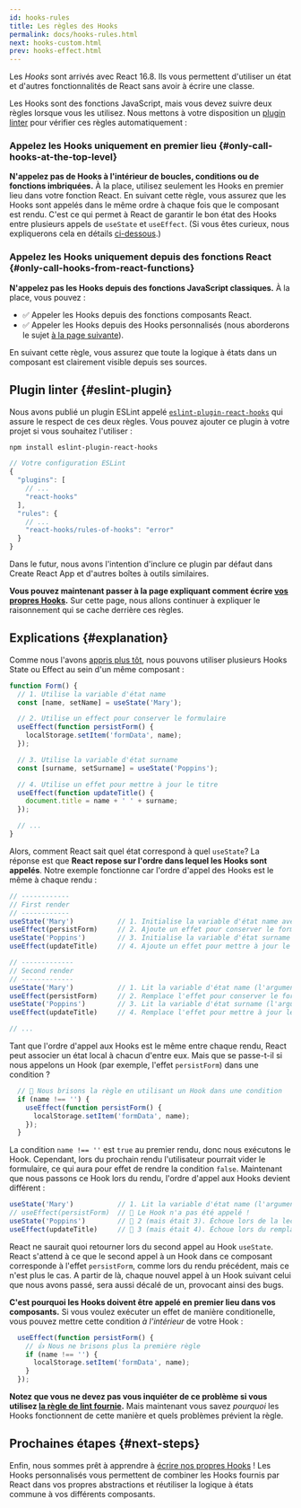 ```yaml
---
id: hooks-rules
title: Les règles des Hooks
permalink: docs/hooks-rules.html
next: hooks-custom.html
prev: hooks-effect.html
---
```


Les *Hooks* sont arrivés avec React 16.8. Ils vous permettent d'utiliser un état et d'autres fonctionnalités de React sans avoir à écrire une classe.

Les Hooks sont des fonctions JavaScript, mais vous devez suivre deux règles lorsque vous les utilisez. Nous mettons à votre disposition un [plugin linter](https://www.npmjs.com/package/eslint-plugin-react-hooks) pour vérifier ces règles automatiquement :

### Appelez les Hooks uniquement en premier lieu {#only-call-hooks-at-the-top-level}

**N'appelez pas de Hooks à l'intérieur de boucles, conditions ou de fonctions imbriquées.** À la place, utilisez seulement les Hooks en premier lieu dans votre fonction React. En suivant cette règle, vous assurez que les Hooks sont appelés dans le même ordre à chaque fois que le composant est rendu. C'est ce qui permet à React de garantir le bon état des Hooks entre plusieurs appels de `useState` et `useEffect`. (Si vous êtes curieux, nous expliquerons cela en détails [ci-dessous](#explanation).)

### Appelez les Hooks uniquement depuis des fonctions React {#only-call-hooks-from-react-functions}

**N'appelez pas les Hooks depuis des fonctions JavaScript classiques.** À la place, vous pouvez :

* ✅ Appeler les Hooks depuis des fonctions composants React.
* ✅ Appeler les Hooks depuis des Hooks personnalisés (nous aborderons le sujet [à la page suivante](/docs/hooks-custom.html)).

En suivant cette règle, vous assurez que toute la logique à états dans un composant est clairement visible depuis ses sources.

## Plugin linter {#eslint-plugin}

Nous avons publié un plugin ESLint appelé [`eslint-plugin-react-hooks`](https://www.npmjs.com/package/eslint-plugin-react-hooks) qui assure le respect de ces deux règles. Vous pouvez ajouter ce plugin à votre projet si vous souhaitez l'utiliser :

```bash
npm install eslint-plugin-react-hooks
```

```js
// Votre configuration ESLint
{
  "plugins": [
    // ...
    "react-hooks"
  ],
  "rules": {
    // ...
    "react-hooks/rules-of-hooks": "error"
  }
}
```

Dans le futur, nous avons l'intention d'inclure ce plugin par défaut dans Create React App et d'autres boîtes à outils similaires.

**Vous pouvez maintenant passer à la page expliquant comment écrire [vos propres Hooks](/docs/hooks-custom.html).** Sur cette page, nous allons continuer à expliquer le raisonnement qui se cache derrière ces règles.

## Explications {#explanation}

Comme nous l'avons [appris plus tôt](/docs/hooks-state.html#tip-using-multiple-state-variables), nous pouvons utiliser plusieurs Hooks State ou Effect au sein d'un même composant :

```js
function Form() {
  // 1. Utilise la variable d'état name
  const [name, setName] = useState('Mary');

  // 2. Utilise un effect pour conserver le formulaire
  useEffect(function persistForm() {
    localStorage.setItem('formData', name);
  });

  // 3. Utilise la variable d'état surname
  const [surname, setSurname] = useState('Poppins');

  // 4. Utilise un effet pour mettre à jour le titre
  useEffect(function updateTitle() {
    document.title = name + ' ' + surname;
  });

  // ...
}
```

Alors, comment React sait quel état correspond à quel `useState`? La réponse est que **React repose sur l'ordre dans lequel les Hooks sont appelés**. Notre exemple fonctionne car l'ordre d'appel des Hooks est le même à chaque rendu :

```js
// ------------
// First render
// ------------
useState('Mary')           // 1. Initialise la variable d'état name avec 'Mary'
useEffect(persistForm)     // 2. Ajoute un effet pour conserver le formulaire
useState('Poppins')        // 3. Initialise la variable d'état surname avec 'Poppins'
useEffect(updateTitle)     // 4. Ajoute un effet pour mettre à jour le titre

// -------------
// Second render
// -------------
useState('Mary')           // 1. Lit la variable d'état name (l'argument est ignoré)
useEffect(persistForm)     // 2. Remplace l'effet pour conserver le formulaire
useState('Poppins')        // 3. Lit la variable d'état surname (l'argument est ignoré)
useEffect(updateTitle)     // 4. Remplace l'effet pour mettre à jour le titre

// ...
```

Tant que l'ordre d'appel aux Hooks est le même entre chaque rendu, React peut associer un état local à chacun d'entre eux. Mais que se passe-t-il si nous appelons un Hook (par exemple, l'effet `persistForm`) dans une condition ?

```js
  // 🔴 Nous brisons la règle en utilisant un Hook dans une condition
  if (name !== '') {
    useEffect(function persistForm() {
      localStorage.setItem('formData', name);
    });
  }
```

La condition `name !== ''` est `true` au premier rendu, donc nous exécutons le Hook. Cependant, lors du prochain rendu l'utilisateur pourrait vider le formulaire, ce qui aura pour effet de rendre la condition `false`. Maintenant que nous passons ce Hook lors du rendu, l'ordre d'appel aux Hooks devient différent :

```js
useState('Mary')           // 1. Lit la variable d'état name (l'argument est ignoré)
// useEffect(persistForm)  // 🔴 Le Hook n'a pas été appelé !
useState('Poppins')        // 🔴 2 (mais était 3). Échoue lors de la lecture de la variable d'état surname
useEffect(updateTitle)     // 🔴 3 (mais était 4). Échoue lors du remplacement de l'effet
```

React ne saurait quoi retourner lors du second appel au Hook `useState`. React s'attend à ce que le second appel à un Hook dans ce composant corresponde à l'effet `persistForm`, comme lors du rendu précédent, mais ce n'est plus le cas. A partir de là, chaque nouvel appel à un Hook suivant celui que nous avons passé, sera aussi décalé de un, provocant ainsi des bugs.

**C'est pourquoi les Hooks doivent être appelé en premier lieu dans vos composants.** Si vous voulez exécuter un effet de manière conditionelle, vous pouvez mettre cette condition *à l'intérieur* de votre Hook :

```js
  useEffect(function persistForm() {
    // 👍 Nous ne brisons plus la première règle
    if (name !== '') {
      localStorage.setItem('formData', name);
    }
  });
```

**Notez que vous ne devez pas vous inquiéter de ce problème si vous utilisez [la règle de lint fournie](https://www.npmjs.com/package/eslint-plugin-react-hooks).** Mais maintenant vous savez *pourquoi* les Hooks fonctionnent de cette manière et quels problèmes prévient la règle.

## Prochaines étapes {#next-steps}

Enfin, nous sommes prêt à apprendre à [écrire nos propres Hooks](/docs/hooks-custom.html) ! Les Hooks personnalisés vous permettent de combiner les Hooks fournis par React dans vos propres abstractions et réutiliser la logique à états commune à vos différents composants.
